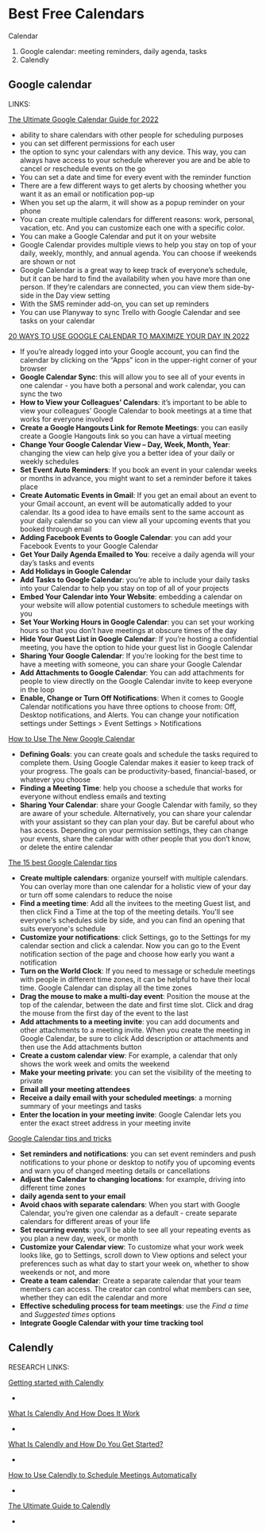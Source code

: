 # Best Free Calendars

Calendar

1. Google calendar: meeting reminders, daily agenda, tasks
1. Calendly

## Google calendar

LINKS:

[The Ultimate Google Calendar Guide for 2022](https://www.rightinbox.com/blog/google-calendar-guide)

- ability to share calendars with other people for scheduling purposes
- you can set different permissions for each user
- the option to sync your calendars with any device. This way, you can always have access to your schedule wherever you are and be able to cancel or reschedule events on the go
- You can set a date and time for every event with the reminder function
- There are a few different ways to get alerts by choosing whether you want it as an email or notification pop-up
- When you set up the alarm, it will show as a popup reminder on your phone
- You can create multiple calendars for different reasons: work, personal, vacation, etc. And you can customize each one with a specific color.
- You can make a Google Calendar and put it on your website
- Google Calendar provides multiple views to help you stay on top of your daily, weekly, monthly, and annual agenda. You can choose if weekends are shown or not
- Google Calendar is a great way to keep track of everyone’s schedule, but it can be hard to find the availability when you have more than one person. If they’re calendars are connected, you can view them side-by-side in the Day view setting
- With the SMS reminder add-on, you can set up reminders
- You can use Planyway to sync Trello with Google Calendar and see tasks on your calendar

[20 WAYS TO USE GOOGLE CALENDAR TO MAXIMIZE YOUR DAY IN 2022](https://www.oberlo.com/blog/google-calendar)

- If you’re already logged into your Google account, you can find the calendar by clicking on the “Apps” icon in the upper-right corner of your browser
- **Google Calendar Sync**: this will allow you to see all of your events in one calendar - you have both a personal and work calendar, you can sync the two
- **How to View your Colleagues’ Calendars**: it’s important to be able to view your colleagues’ Google Calendar to book meetings at a time that works for everyone involved
- **Create a Google Hangouts Link for Remote Meetings**: you can easily create a Google Hangouts link so you can have a virtual meeting
- **Change Your Google Calendar View – Day, Week, Month, Year**: changing the view can help give you a better idea of your daily or weekly schedules
- **Set Event Auto Reminders**: If you book an event in your calendar weeks or months in advance, you might want to set a reminder before it takes place
- **Create Automatic Events in Gmail**: If you get an email about an event to your Gmail account, an event will be automatically added to your calendar. Its a good idea to have emails sent to the same account as your daily calendar so you can view all your upcoming events that you booked through email
- **Adding Facebook Events to Google Calendar**: you can add your Facebook Events to your Google Calendar
- **Get Your Daily Agenda Emailed to You**: receive a daily agenda will your day’s tasks and events
- **Add Holidays in Google Calendar**
- **Add Tasks to Google Calendar**: you’re able to include your daily tasks into your Calendar to help you stay on top of all of your projects
- **Embed Your Calendar into Your Website**: embedding a calendar on your website will allow potential customers to schedule meetings with you
- **Set Your Working Hours in Google Calendar**: you can set your working hours so that you don’t have meetings at obscure times of the day
- **Hide Your Guest List in Google Calendar**: If you’re hosting a confidential meeting, you have the option to hide your guest list in Google Calendar
- **Sharing Your Google Calendar**: If you’re looking for the best time to have a meeting with someone, you can share your Google Calendar
- **Add Attachments to Google Calendar**: You can add attachments for people to view directly on the Google Calendar invite to keep everyone in the loop
- **Enable, Change or Turn Off Notifications**: When it comes to Google Calendar notifications you have three options to choose from: Off, Desktop notifications, and Alerts. You can change your notification settings under Settings > Event Settings > Notifications

[How to Use The New Google Calendar](https://www.calendar.com/blog/how-to-use-the-new-google-calendar-features-you-never-knew-existed/)

- **Defining Goals**: you can create goals and schedule the tasks required to complete them. Using Google Calendar makes it easier to keep track of your progress. The goals can be productivity-based, financial-based, or whatever you choose
- **Finding a Meeting Time**: help you choose a schedule that works for everyone without endless emails and texting
- **Sharing Your Calendar**: share your Google Calendar with family, so they are aware of your schedule. Alternatively, you can share your calendar with your assistant so they can plan your day. But be careful about who has access. Depending on your permission settings, they can change your events, share the calendar with other people that you don’t know, or delete the entire calendar

[The 15 best Google Calendar tips](https://www.businessinsider.com/guides/tech/google-calendar-tips)

- **Create multiple calendars**: organize yourself with multiple calendars. You can overlay more than one calendar for a holistic view of your day or turn off some calendars to reduce the noise
- **Find a meeting time**: Add all the invitees to the meeting Guest list, and then click Find a Time at the top of the meeting details. You'll see everyone's schedules side by side, and you can find an opening that suits everyone's schedule
- **Customize your notifications**: click Settings, go to the Settings for my calendar section and click a calendar. Now you can go to the Event notification section of the page and choose how early you want a notification
- **Turn on the World Clock**: If you need to message or schedule meetings with people in different time zones, it can be helpful to have their local time. Google Calendar can display all the time zones
- **Drag the mouse to make a multi-day event**: Position the mouse at the top of the calendar, between the date and first time slot. Click and drag the mouse from the first day of the event to the last
- **Add attachments to a meeting invite**: you can add documents and other attachments to a meeting invite. When you create the meeting in Google Calendar, be sure to click Add description or attachments and then use the Add attachments button
- **Create a custom calendar view**: For example, a calendar that only shows the work week and omits the weekend
- **Make your meeting private**: you can set the visibility of the meeting to private
- **Email all your meeting attendees**
- **Receive a daily email with your scheduled meetings**: a morning summary of your meetings and tasks
- **Enter the location in your meeting invite**: Google Calendar lets you enter the exact street address in your meeting invite

[Google Calendar tips and tricks](https://desktime.com/blog/google-calendar-tips-and-tricks)

- **Set reminders and notifications**: you can set event reminders and push notifications to your phone or desktop to notify you of upcoming events and warn you of changed meeting details or cancellations
- **Adjust the Calendar to changing locations**: for example, driving into different time zones
- **daily agenda sent to your email**
- **Avoid chaos with separate calendars**: When you start with Google Calendar, you’re given one calendar as a default - create separate calendars for different areas of your life
- **Set recurring events**: you’ll be able to see all your repeating events as you plan a new day, week, or month
- **Customize your Calendar view**: To customize what your work week looks like, go to Settings, scroll down to View options and select your preferences such as what day to start your week on, whether to show weekends or not, and more
- **Create a team calendar**: Create a separate calendar that your team members can access. The creator can control what members can see, whether they can edit the calendar and more
- **Effective scheduling process for team meetings**: use the _Find a time_ and _Suggested times_ options
- **Integrate Google Calendar with your time tracking tool**

## Calendly

RESEARCH LINKS:

[Getting started with Calendly](https://calendly.com/blog/getting-started-guide)

-

[What Is Calendly And How Does It Work](https://www.alphr.com/what-is-calendly/)

-

[What Is Calendly and How Do You Get Started?](https://www.dignited.com/98161/what-is-calendly-and-how-do-you-get-started/)

-

[How to Use Calendly to Schedule Meetings Automatically](https://wheelhousedigital.com/how-to-use-calendly/)

-

[The Ultimate Guide to Calendly](https://savvycal.com/articles/calendly/)

-
